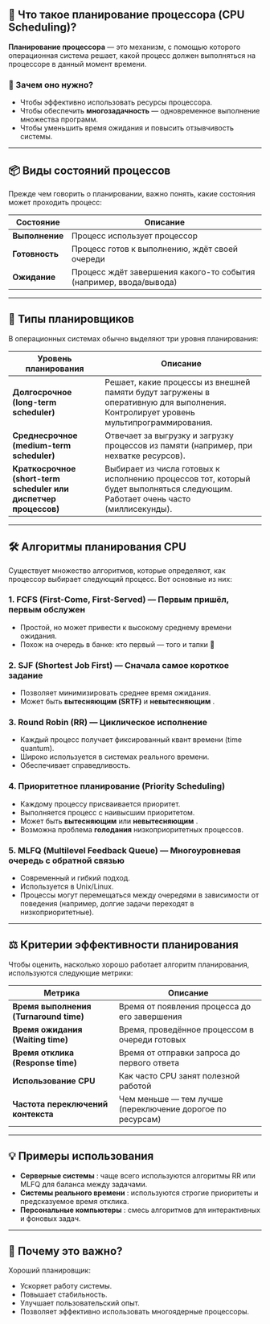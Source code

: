 ## 🧠 Что такое планирование процессора (CPU Scheduling)?

**Планирование процессора** — это механизм, с помощью которого операционная система решает, какой процесс должен выполняться на процессоре в данный момент времени.

### 🎯 Зачем оно нужно?

- Чтобы эффективно использовать ресурсы процессора.
- Чтобы обеспечить **многозадачность** — одновременное выполнение множества программ.
- Чтобы уменьшить время ожидания и повысить отзывчивость системы.

---

## 📦 Виды состояний процессов

Прежде чем говорить о планировании, важно понять, какие состояния может проходить процесс:

|Состояние|Описание|
|---|---|
|**Выполнение**|Процесс использует процессор|
|**Готовность**|Процесс готов к выполнению, ждёт своей очереди|
|**Ожидание**|Процесс ждёт завершения какого-то события (например, ввода/вывода)|

---

## 🔄 Типы планировщиков

В операционных системах обычно выделяют три уровня планирования:

|Уровень планирования|Описание|
|---|---|
|**Долгосрочное (long-term scheduler)**|Решает, какие процессы из внешней памяти будут загружены в оперативную для выполнения. Контролирует уровень мультипрограммирования.|
|**Среднесрочное (medium-term scheduler)**|Отвечает за выгрузку и загрузку процессов из памяти (например, при нехватке ресурсов).|
|**Краткосрочное (short-term scheduler или диспетчер процессов)**|Выбирает из числа готовых к исполнению процессов тот, который будет выполняться следующим. Работает очень часто (миллисекунды).|

---

## 🛠️ Алгоритмы планирования CPU

Существует множество алгоритмов, которые определяют, как процессор выбирает следующий процесс. Вот основные из них:

### 1. **FCFS (First-Come, First-Served)** — Первым пришёл, первым обслужен

- Простой, но может привести к высокому среднему времени ожидания.
- Похож на очередь в банке: кто первый — того и тапки 🙂

### 2. **SJF (Shortest Job First)** — Сначала самое короткое задание

- Позволяет минимизировать среднее время ожидания.
- Может быть **вытесняющим (SRTF)** и **невытесняющим** .

### 3. **Round Robin (RR)** — Циклическое исполнение

- Каждый процесс получает фиксированный квант времени (time quantum).
- Широко используется в системах реального времени.
- Обеспечивает справедливость.

### 4. **Приоритетное планирование (Priority Scheduling)**

- Каждому процессу присваивается приоритет.
- Выполняется процесс с наивысшим приоритетом.
- Может быть **вытесняющим** или **невытесняющим** .
- Возможна проблема **голодания** низкоприоритетных процессов.

### 5. **MLFQ (Multilevel Feedback Queue)** — Многоуровневая очередь с обратной связью

- Современный и гибкий подход.
- Используется в Unix/Linux.
- Процессы могут перемещаться между очередями в зависимости от поведения (например, долгие задачи переходят в низкоприоритетные).

---

## ⚖️ Критерии эффективности планирования

Чтобы оценить, насколько хорошо работает алгоритм планирования, используются следующие метрики:

|Метрика|Описание|
|---|---|
|**Время выполнения (Turnaround time)**|Время от появления процесса до его завершения|
|**Время ожидания (Waiting time)**|Время, проведённое процессом в очереди готовых|
|**Время отклика (Response time)**|Время от отправки запроса до первого ответа|
|**Использование CPU**|Как часто CPU занят полезной работой|
|**Частота переключений контекста**|Чем меньше — тем лучше (переключение дорогое по ресурсам)|

---

## 💡 Примеры использования

- **Серверные системы** : чаще всего используются алгоритмы RR или MLFQ для баланса между задачами.
- **Системы реального времени** : используются строгие приоритеты и предсказуемое время отклика.
- **Персональные компьютеры** : смесь алгоритмов для интерактивных и фоновых задач.

---

## 🧱 Почему это важно?

Хороший планировщик:

- Ускоряет работу системы.
- Повышает стабильность.
- Улучшает пользовательский опыт.
- Позволяет эффективно использовать многоядерные процессоры.